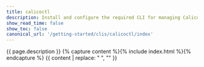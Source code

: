 ```yaml
---
title: calicoctl
description: Install and configure the required CLI for managing Calico Enterprise resources. 
show_read_time: false
show_toc: false
canonical_url: '/getting-started/clis/calicoctl/index'
---
```

{{ page.description }}
{% capture content %}{% include index.html %}{% endcapture %}
{{ content | replace: "    ", "" }}
